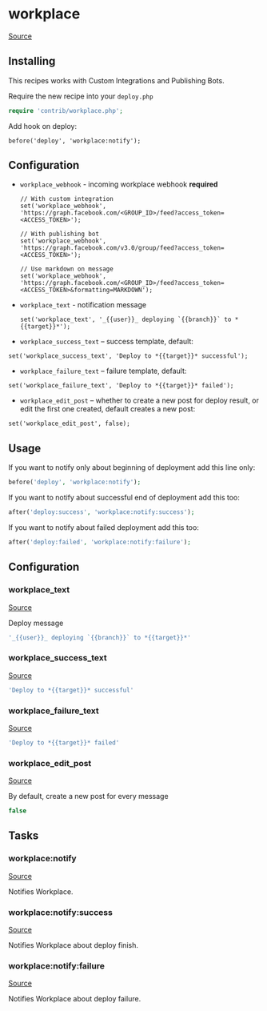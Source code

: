 <!-- DO NOT EDIT THIS FILE! -->
<!-- Instead edit contrib/workplace.php -->
<!-- Then run bin/docgen -->

# workplace

[Source](/contrib/workplace.php)



## Installing

This recipes works with Custom Integrations and Publishing Bots.

Require the new recipe into your `deploy.php`

```php
require 'contrib/workplace.php';
```

Add hook on deploy:

```
before('deploy', 'workplace:notify');
```

## Configuration

 - `workplace_webhook` - incoming workplace webhook **required**
   ```
   // With custom integration
   set('workplace_webhook', 'https://graph.facebook.com/<GROUP_ID>/feed?access_token=<ACCESS_TOKEN>');

   // With publishing bot
   set('workplace_webhook', 'https://graph.facebook.com/v3.0/group/feed?access_token=<ACCESS_TOKEN>');

   // Use markdown on message
   set('workplace_webhook', 'https://graph.facebook.com/<GROUP_ID>/feed?access_token=<ACCESS_TOKEN>&formatting=MARKDOWN');
   ```

 - `workplace_text` - notification message
   ```
   set('workplace_text', '_{{user}}_ deploying `{{branch}}` to *{{target}}*');
   ```

 - `workplace_success_text` – success template, default:
  ```
  set('workplace_success_text', 'Deploy to *{{target}}* successful');
  ```
 - `workplace_failure_text` – failure template, default:
  ```
  set('workplace_failure_text', 'Deploy to *{{target}}* failed');
  ```
 - `workplace_edit_post` – whether to create a new post for deploy result, or edit the first one created, default creates a new post:
  ```
  set('workplace_edit_post', false);
  ```

## Usage

If you want to notify only about beginning of deployment add this line only:

```php
before('deploy', 'workplace:notify');
```

If you want to notify about successful end of deployment add this too:

```php
after('deploy:success', 'workplace:notify:success');
```

If you want to notify about failed deployment add this too:

```php
after('deploy:failed', 'workplace:notify:failure');
```



## Configuration
### workplace_text
[Source](https://github.com/deployphp/deployer/blob/master/contrib/workplace.php#L77)

Deploy message

```php title="Default value"
'_{{user}}_ deploying `{{branch}}` to *{{target}}*'
```


### workplace_success_text
[Source](https://github.com/deployphp/deployer/blob/master/contrib/workplace.php#L78)



```php title="Default value"
'Deploy to *{{target}}* successful'
```


### workplace_failure_text
[Source](https://github.com/deployphp/deployer/blob/master/contrib/workplace.php#L79)



```php title="Default value"
'Deploy to *{{target}}* failed'
```


### workplace_edit_post
[Source](https://github.com/deployphp/deployer/blob/master/contrib/workplace.php#L82)

By default, create a new post for every message

```php title="Default value"
false
```



## Tasks

### workplace:notify
[Source](https://github.com/deployphp/deployer/blob/master/contrib/workplace.php#L85)

Notifies Workplace.




### workplace:notify:success
[Source](https://github.com/deployphp/deployer/blob/master/contrib/workplace.php#L109)

Notifies Workplace about deploy finish.




### workplace:notify:failure
[Source](https://github.com/deployphp/deployer/blob/master/contrib/workplace.php#L120)

Notifies Workplace about deploy failure.




